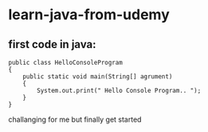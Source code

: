 # learn-java-from-udemy

## first code in java:

```
public class HelloConsoleProgram
{
	public static void main(String[] agrument)
	{
		System.out.print(" Hello Console Program.. ");
	}
}
```
challanging for me but finally get started
